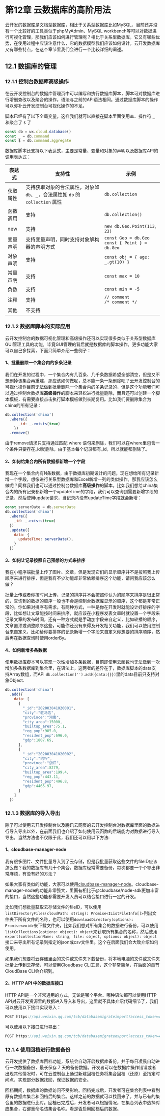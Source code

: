 # 第12章 云数据库的高阶用法
云开发的数据库是文档型数据库，相比于关系型数据库比如MySQL，目前还并没有一个比较好的工具类似于phpMyAdmin、MySQL workbench等可以对数据进行可视化管理，那我们应该如何进行管理呢？相比于关系型数据库，它又有哪些优势，在使用过程中应该注意什么，它的数据模型我们应该如何设计，云开发数据库又有哪些特点，在这个章节里我们会进行一个比较详细的阐述。

## 12.1 数据库的管理
### 12.1.1 控制台数据库高级操作
在云开发控制台的数据库管理页中可以编写和执行数据库脚本，脚本可对数据库进行增删查改以及聚合的操作，语法与之前的API语法相同。通过数据库脚本的操作可以弥补云开发控制台可视化操作的不足。

脚本已经有了以下全局变量，这样我们就可以直接在脚本里面使用`db`、操作符 `_` 和聚合了 `$` 了
```javascript
const db = wx.cloud.database()
const _ = db.command
const $ = db.command.aggregate
```
数据库脚本还支持以下表达式，主要是常量、变量和对象的声明以及数据库API的调用表达式：
<table><thead><tr><th>表达式</th> <th>支持性</th> <th>示例</th></tr></thead> <tbody><tr><td>获取属性</td> <td>支持获取对象的合法属性，对象如 <code>db</code>、<code>_</code>，合法属性如 <code>db</code> 的 <code>collection</code> 属性</td> <td><code>db.collection</code></td></tr> <tr><td>函数调用</td> <td>支持</td> <td><code>db.collection()</code></td></tr> <tr><td>new</td> <td>支持</td> <td><code>new db.Geo.Point(113, 23)</code></td></tr> <tr><td>变量声明</td> <td>支持变量声明，同时支持对象解构器的声明方式</td> <td><code>const Geo = db.Geo</code> <br> <code>const { Point } = db.Geo</code></td></tr> <tr><td>对象声明</td> <td>支持</td> <td><code>const obj = { age: _.gt(10) }</code></td></tr> <tr><td>常量声明</td> <td>支持</td> <td><code>const max = 10</code></td></tr> <tr><td>负数</td> <td>支持</td> <td><code>const min = -5</code></td></tr> <tr><td>注释</td> <td>支持</td> <td><code>// comment</code> <br> <code>/* comment */</code></td></tr> <tr><td>其他</td> <td>不支持</td> <td></td></tr></tbody></table>

### 12.1.2 数据库脚本的实际应用
云开发控制台的数据可视化管理和高级操作还可以实现很多类似于关系型数据库GUI管理工具的功能，毕竟GUI管理的背后就是数据库的脚本操作，更多功能大家可以自己多探索，下面只简单介绍一些例子：
#### 1、批量删除一个集合内的多条记录
我们在开发的过程中，一个集合内有几百条、几千条数据希望全部清空，但是又不想删掉该集合再重建，那应该如何做呢，总不能一条一条删除吧？云开发控制台的可视化操作目前无法做到批量删除一个集合内的多条记录的，但是这个功能我们可以通过控制台数据库**高级操作**的脚本来轻松进行批量删除，而且还可以创建一个脚本模板，有需要直接点击执行脚本模板做到长期复用。比如我们要删除集合为china的所有记录：
```javascript
db.collection('china')
  .where({
      _id: _.exists(true)
    })
  .remove()
```
由于remove请求只支持通过匹配 where 语句来删除，我们可以在where里包含一个条件只要存在_id就删除，由于基本每个记录都有_id，所以就能都删除了。

#### 2、如何给集合内所有数据都新增一个字段

我现在一个集合内有N条数据，由于数据库初期设计的问题，现在想给所有记录新增一个字段，想像进行关系型数据库和Excel新增一列的类似操作，那我应该怎么做呢？同样我们也可以通过控制台数据库**高级操作**的脚本。比如我们想给china集合内的所有记录都新增一个updateTime的字段，我们可以查询到需要新增字段的记录，然后使用update请求，当记录内没有updateTime字段就会新增：
```javascript
const serverDate = db.serverDate
db.collection('china')
  .where({
    _id: _.exists(true)
  })
  .update({
    data: {
      updateTime: serverDate(),
    }
  })
```

#### 3、如何让记录按照自己预想的方式来排序
我在小程序端批量上传了图片、文章，但是发现它们的显示顺序并不是按照我上传顺序来进行排序，但是我有不少功能却非常依赖排序这个功能，请问我应该怎么做？

批量上传或者你按时间上传，记录的排序并不会按照你认为的顺序来排序是很正常的，查询到的数据的顺序一般也不会是控制台数据库显示的顺序，这个都是非常正常的。你如果对排序有需求，有两种方式，一种是你在开发时就能设计好排序的字段，比如想让文章能按时间来排序，就应该在小程序发表文章时就设置一个字段来记录文章的发布时间，还有一种方式就是手动加字段来自定义，比如轮播的顺序，文章置顶或调整顺序这些，可能你还没有来得及开发相关功能，我们可以使用控制台来自定义，比如给你要排序的记录新增一个字段来自定义你想要的排序顺序，然后再在数据查询时使用orderBy。

#### 4、如何新增多条数据
使用数据库脚本可以实现一次性增加多条数据，目前即使用云函数也无法做到一次增加多条数据库到集合里，在语法上，这两者的差异在于，数据库脚本的data支持Array数组，而API `db.collection('').add({data:{}})`里的data目前只支持对象Object.
```javascript
db.collection('china')
  .add({
    data: [
      {
        "_id":"202003041020001",
        "city":"驻马店",
        "province":"河南",
        "city_area":15000,
        "builtup_area":75.1,
        "reg_pop":905.0,
        "resident_pop":696.0,
        "gdp":1807.69,
      },
      {
        "_id":"202003041020002",
        "city":"绍兴",
        "province":"浙江",
        "city_area":8279,
        "builtup_area":199.4,
        "reg_pop":443.11,
        "resident_pop":496.8,
        "gdp":4465.97,
      }
    ]
  })
```

### 12.1.3 数据库的导入导出
除了可以使用云开发控制台以及腾讯云网页的云开发控制台对数据库里面的数据进行导入导出以外，在前面我们也介绍了如何使用云函数的后端能力对数据进行导入导出，当然方法也不仅限于此，我们还可以用以下方法:
#### 1、cloudbase-manager-node
我有很多图片、文件批量导入到了云存储，但是我批量获取这些文件的fileID应该怎么做？我的数据库有几十个集合，数据库经常需要备份，每次都要一个个导出非常麻烦，有没有好的方法？

如果大家有类似的功能，大家可以使用[cloudbase-manager-node](https://github.com/TencentCloudBase/cloudbase-manager-node)。cloudbase-manager-node的功能非常强大，里面有相比于@cloudbase/node-sdk更加丰富的接口，当然这些功能都需要开发人员可以结合接口进行一定的开发。

比如我们想批量获取云存储文件的fileID，可以使用`listDirectoryFiles(cloudPath: string): Promise<IListFileInfo[]>`列出文件夹下所有文件的名称，也可以使用`downloadDirectory(options): Promise<void>`来下载文件夹，比如我们想对所有集合的数据进行备份，可以使用`listCollections(options: object): object`来获取所有集合的名称，然后使用`export(collectionName: string, file: object, options: object): object`接口来导出所有记录到指定的json或csv文件里。这个在后面我们会大致介绍如何使用。

如果我们想要将云存储里面的文件或文件夹下载备份，将本地电脑的文件或文件夹批量上传到云存储，可以使用Cloudbase CLI工具，这个非常简单，在后面的章节CloudBase CLI会介绍到。

#### 2、HTTP API 中的数据库接口 
HTTP API是一个非常通用的方式，无论是哪个平台、哪种语法都可以使用HTTP API对云开发资源里的数据进入导入和导出，这里就不具体介绍代码细节了，我们可以使用以下接口实现导入：
```javascript
POST https://api.weixin.qq.com/tcb/databasemigrateimport?access_token=ACCESS_TOKEN
```
可以使用以下接口进行导出：
```javascript
POST https://api.weixin.qq.com/tcb/databasemigrateexport?access_token=ACCESS_TOKEN
```
### 12.1.4 使用回档进行数据备份
云开发提供了数据库回档功能，系统会自动开启数据库备份，并于每日凌晨自动进行一次数据备份，最长保存 7 天的备份数据。开发者可以在数据库操作错误或者出现其他情况时，可在云控制台上通过新建回档任务将集合回档（还原）至指定时间点，实现部分数据找回，保证数据的安全。 
 
回档期间，数据库的数据访问不受影响。回档完成后，开发者可在集合列表中看到原有数据库集合和回档后的集合。这样之前的数据就可以找回来了，并与已有的集合里的数据进行比对。回档已完成后，开发者可以根据情况，在集合列表中选择对应集合，右键重命名该集合名称。看是否启用回档后的数据。